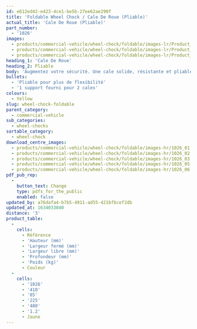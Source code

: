 ```yaml
---
id: e612ed42-e423-4ce1-be5b-27ee62ae290f
title: 'Foldable Wheel Chock / Cale De Roue (Pliable)'
actual_title: 'Cale De Roue (Pliable)'
part_number:
  - '1026'
images:
  - products/commercial-vehicle/wheel-chock/foldable/images-lr/Product_Image_776x776_(518x518_focus_area)-1026_01.jpg
  - products/commercial-vehicle/wheel-chock/foldable/images-lr/Product_Image_776x776_(518x518_focus_area)-1026_02.jpg
  - products/commercial-vehicle/wheel-chock/foldable/images-lr/Product_Image_776x776_(518x518_focus_area)-1026_03.jpg
heading_1: 'Cale De Roue'
heading_2: Pliable
body: 'Augmentez votre sécurité. Une cale solide, résistante et pliable à placer sous les roues. Idéale pour optimiser son stockage.'
bullets:
  - 'Pliable pour plus de flexibilité'
  - '1 support fourni pour 2 cales'
colours:
  - Yellow
slug: wheel-chock-foldable
parent_category:
  - commercial-vehicle
sub_categories:
  - wheel-chocks
sortable_category:
  - wheel-chock
download_centre_images:
  - products/commercial-vehicle/wheel-chock/foldable/images-hr/1026_01.jpg
  - products/commercial-vehicle/wheel-chock/foldable/images-hr/1026_02.jpg
  - products/commercial-vehicle/wheel-chock/foldable/images-hr/1026_03.jpg
  - products/commercial-vehicle/wheel-chock/foldable/images-hr/1026_05.jpg
  - products/commercial-vehicle/wheel-chock/foldable/images-hr/1026_06.jpg
pdf_pub_rep:
  -
    button_text: Change
    type: pdfs_for_the_public
    enabled: false
updated_by: a76dafa4-b7b5-4911-ad55-421bfbcef2db
updated_at: 1634033840
distance: '3'
product_table:
  -
    cells:
      - Référence
      - 'Hauteur (mm)'
      - 'Largeur fermé (mm)'
      - 'Largeur libre (mm)'
      - 'Profondeur (mm)'
      - 'Poids (kg)'
      - Couleur
  -
    cells:
      - '1026'
      - '410'
      - '85'
      - '225'
      - '480'
      - '1.2'
      - Jaune
---
```

